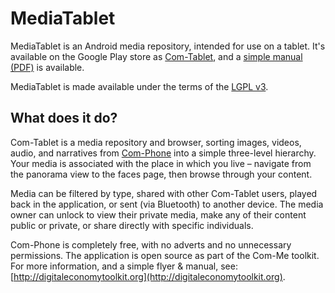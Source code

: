 MediaTablet
===========

MediaTablet is an Android media repository, intended for use on a tablet. It's available on the Google Play store as [Com-Tablet](https://play.google.com/store/apps/details?id=ac.robinson.mediatablet), and a [simple manual (PDF)](http://digitaleconomytoolkit.org/manuals/com-tablet.pdf) is available.

MediaTablet is made available under the terms of the [LGPL v3](http://www.gnu.org/licenses/lgpl.html).

What does it do?
----------------

Com-Tablet is a media repository and browser, sorting images, videos, audio, and narratives from [Com-Phone](https://github.com/communitymedia/mediaphone) into a simple three-level hierarchy. Your media is associated with the place in which you live – navigate from the panorama view to the faces page, then browse through your content.

Media can be filtered by type, shared with other Com-Tablet users, played back in the application, or sent (via Bluetooth) to another device. The media owner can unlock to view their private media, make any of their content public or private, or share directly with specific individuals.

Com-Phone is completely free, with no adverts and no unnecessary permissions. The application is open source as part of the Com-Me toolkit. For more information, and a simple flyer & manual, see: [http://digitaleconomytoolkit.org](http://digitaleconomytoolkit.org).
